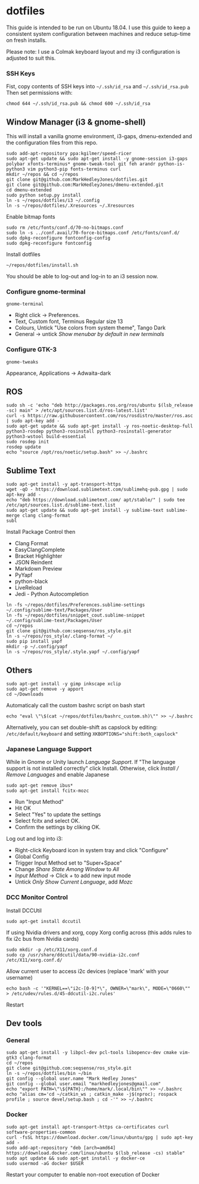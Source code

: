 
# dotfiles

This guide is intended to be run on Ubuntu 18.04.
I use this guide to keep a consistent system configuration between machines and reduce setup-time on fresh installs.

Please note: I use a Colmak keyboard layout and my i3 configuration is adjusted to suit this. 

### SSH Keys
Fist, copy contents of SSH keys into `~/.ssh/id_rsa` and `~/.ssh/id_rsa.pub`
Then set permissions with:
```
chmod 644 ~/.ssh/id_rsa.pub && chmod 600 ~/.ssh/id_rsa
```

## Window Manager (i3 & gnome-shell)
This will install a vanilla gnome environment, i3-gaps, dmenu-extended and the configuration files from this repo.
```
sudo add-apt-repository ppa:kgilmer/speed-ricer
sudo apt-get update && sudo apt-get install -y gnome-session i3-gaps polybar xfonts-terminus* gnome-tweak-tool git feh arandr python-is-python3 vim python3-pip fonts-terminus curl
mkdir ~/repos && cd ~/repos
git clone git@github.com:MarkHedleyJones/dotfiles.git
git clone git@github.com:MarkHedleyJones/dmenu-extended.git
cd dmenu-extended
sudo python setup.py install
ln -s ~/repos/dotfiles/i3 ~/.config
ln -s ~/repos/dotfiles/.Xresources ~/.Xresources
```
Enable bitmap fonts
```
sudo rm /etc/fonts/conf.d/70-no-bitmaps.conf
sudo ln -s ../conf.avail/70-force-bitmaps.conf /etc/fonts/conf.d/
sudo dpkg-reconfigure fontconfig-config
sudo dpkg-reconfigure fontconfig
```
Install dotfiles
```
~/repos/dotfiles/install.sh
```
You should be able to log-out and log-in to an i3 session now.


### Configure gnome-terminal

```
gnome-terminal
```

* Right click -> Preferences.
* Text, Custom font, Terminus Regular size 13
* Colours, Untick "Use colors from system theme", Tango Dark
* General -> untick *Show menubar by default in new terminals*


### Configure GTK-3
```
gnome-tweaks
```
Appearance, Applications -> Adwaita-dark

## ROS
```
sudo sh -c 'echo "deb http://packages.ros.org/ros/ubuntu $(lsb_release -sc) main" > /etc/apt/sources.list.d/ros-latest.list'
curl -s https://raw.githubusercontent.com/ros/rosdistro/master/ros.asc | sudo apt-key add -
sudo apt-get update && sudo apt-get install -y ros-noetic-desktop-full python3-rosdep python3-rosinstall python3-rosinstall-generator python3-wstool build-essential
sudo rosdep init
rosdep update
echo "source /opt/ros/noetic/setup.bash" >> ~/.bashrc
```

## Sublime Text
```
sudo apt-get install -y apt-transport-https
wget -qO - https://download.sublimetext.com/sublimehq-pub.gpg | sudo apt-key add -
echo "deb https://download.sublimetext.com/ apt/stable/" | sudo tee /etc/apt/sources.list.d/sublime-text.list
sudo apt-get update && sudo apt-get install -y sublime-text sublime-merge clang clang-format
subl
```
Install Package Control then
* Clang Format
* EasyClangComplete
* Bracket Highlighter
* JSON Reindent
* Markdown Preview
* PyYapf
* python-black
* LiveReload
* Jedi - Python Autocompletion
```
ln -fs ~/repos/dotfiles/Preferences.sublime-settings ~/.config/sublime-text/Packages/User
ln -fs ~/repos/dotfiles/snippet_cout.sublime-snippet ~/.config/sublime-text/Packages/User
cd ~/repos
git clone git@github.com:seqsense/ros_style.git
ln -s ~/repos/ros_style/.clang-format ~/
sudo pip install yapf
mkdir -p ~/.config/yapf
ln -s ~/repos/ros_style/.style.yapf ~/.config/yapf

```

## Others
```
sudo apt-get install -y gimp inkscape xclip
sudo apt-get remove -y apport
cd ~/Downloads
```
Automaticaly call the custom bashrc script on bash start

    echo "eval \"\$(cat ~/repos/dotfiles/bashrc_custom.sh)\"" >> ~/.bashrc

Alternatively, you can set double-shift as capslock by editing:
`/etc/default/keyboard` and setting `XKBOPTIONS="shift:both_capslock"`

### Japanese Language Support
While in Gnome or Unity launch *Language Support*.
If "The language support is not installed correctly" click Install.
Otherwise, click *Install / Remove Languages* and enable Japanese

```
sudo apt-get remove ibus*
sudo apt-get install fcitx-mozc
```
* Run "Input Method"
* Hit OK
* Select "Yes" to update the settings
* Select fcitx and select OK.
* Confirm the settings by cliking OK.

Log out and log into i3:
* Right-click Keyboard icon in system tray and click "Configure"
* Global Config
* Trigger Input Method set to "Super+Space"
* Change *Share State Among Window* to *All*
* *Input Method* -> Click *+* to add new input mode
* Untick *Only Show Current Language*, add *Mozc*


### DCC Monitor Control

Install DCCUtil

    sudo apt-get install dccutil

If using Nvidia drivers and xorg, copy Xorg config across (this adds rules to fix i2c bus from Nvidia cards)
    
    sudo mkdir -p /etc/X11/xorg.conf.d
    sudo cp /usr/share/ddcutil/data/90-nvidia-i2c.conf /etc/X11/xorg.conf.d/

Allow current user to access i2c devices (replace 'mark' with your username)

    echo bash -c '"KERNEL==\"i2c-[0-9]*\", OWNER=\"mark\", MODE=\"0660\"" > /etc/udev/rules.d/45-ddcutil-i2c.rules'

Restart





## Dev tools
### General
```
sudo apt-get install -y libpcl-dev pcl-tools libopencv-dev cmake vim-gtk3 clang-format
cd ~/repos
git clone git@github.com:seqsense/ros_style.git
ln -s ~/repos/dotfiles/bin ~/bin
git config --global user.name "Mark Hedley Jones"
git config --global user.email "markhedleyjones@gmail.com"
echo "export PATH=\"\${PATH}:/home/mark/.local/bin\"" >> ~/.bashrc
echo "alias cm='cd ~/catkin_ws ; catkin_make -j$(nproc); rospack profile ; source devel/setup.bash ; cd -'" >> ~/.bashrc
```


### Docker
```
sudo apt-get install apt-transport-https ca-certificates curl software-properties-common
curl -fsSL https://download.docker.com/linux/ubuntu/gpg | sudo apt-key add -
sudo add-apt-repository "deb [arch=amd64] https://download.docker.com/linux/ubuntu $(lsb_release -cs) stable"
sudo apt update && sudo apt-get install -y docker-ce
sudo usermod -aG docker $USER
```
Restart your computer to enable non-root execution of Docker
